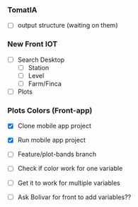 ### TomatIA
- [ ] output structure (waiting on them)

### New Front IOT
- [ ] Search Desktop
  - [ ] Station
  - [ ] Level
  - [ ] Farm/Finca
  
- [ ] Plots

### Plots Colors (Front-app)
- [X] Clone mobile app project
- [X] Run mobile app project
- [ ] Feature/plot-bands branch
- [ ] Check if color work for one variable
- [ ] Get it to work for multiple variables
- [ ] Ask Bolivar for front to add variables??

